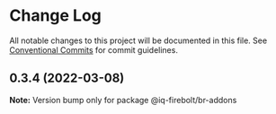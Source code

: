 # Change Log

All notable changes to this project will be documented in this file.
See [Conventional Commits](https://conventionalcommits.org) for commit guidelines.

## 0.3.4 (2022-03-08)

**Note:** Version bump only for package @iq-firebolt/br-addons
